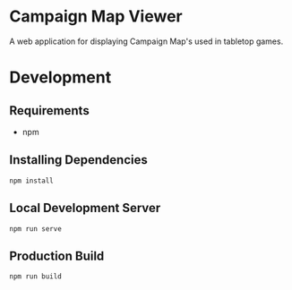 # Campaign Map Viewer
A web application for displaying Campaign Map's used in tabletop games.

# Development
## Requirements
* npm

## Installing Dependencies
`npm install`

## Local Development Server
`npm run serve`

## Production Build
`npm run build`